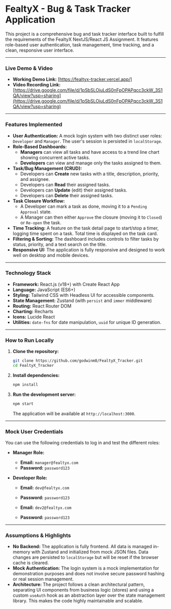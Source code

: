 # FealtyX - Bug & Task Tracker Application

This project is a comprehensive bug and task tracker interface built to fulfill the requirements of the FealtyX NextJS/React JS Assignment. It features role-based user authentication, task management, time tracking, and a clean, responsive user interface.

---

### **Live Demo & Video**

- **Working Demo Link:** [https://fealtyx-tracker.vercel.app/]
- **Video Recording Link:** [https://drive.google.com/file/d/1pSbSLOiuLdS0nFpOPAPqcc3ckW_3S1QA/view?usp=sharing](https://drive.google.com/file/d/1pSbSLOiuLdS0nFpOPAPqcc3ckW_3S1QA/view?usp=sharing)

---

### **Features Implemented**

- **User Authentication:** A mock login system with two distinct user roles: `Developer` and `Manager`. The user's session is persisted in `localStorage`.
- **Role-Based Dashboards:**
  - **Managers** can view all tasks and have access to a trend line chart showing concurrent active tasks.
  - **Developers** can view and manage only the tasks assigned to them.
- **Task/Bug Management (CRUD):**
  - Developers can **Create** new tasks with a title, description, priority, and assignee.
  - Developers can **Read** their assigned tasks.
  - Developers can **Update** (edit) their assigned tasks.
  - Developers can **Delete** their assigned tasks.
- **Task Closure Workflow:**
  - A Developer can mark a task as done, moving it to a `Pending Approval` state.
  - A Manager can then either `Approve` the closure (moving it to `Closed`) or `Re-open` the task.
- **Time Tracking:** A feature on the task detail page to start/stop a timer, logging time spent on a task. Total time is displayed on the task card.
- **Filtering & Sorting:** The dashboard includes controls to filter tasks by status, priority, and a text search on the title.
- **Responsive UI:** The application is fully responsive and designed to work well on desktop and mobile devices.

---

### **Technology Stack**

- **Framework:** React.js (v18+) with Create React App
- **Language:** JavaScript (ES6+)
- **Styling:** Tailwind CSS with Headless UI for accessible components.
- **State Management:** Zustand (with `persist` and `immer` middleware)
- **Routing:** React Router DOM
- **Charting:** Recharts
- **Icons:** Lucide React
- **Utilities:** `date-fns` for date manipulation, `uuid` for unique ID generation.

---

### **How to Run Locally**

1.  **Clone the repository:**
    ```bash
    git clone https://github.com/godwinm8/FealtyX_Tracker.git
    cd FealtyX_Tracker
    ```
2.  **Install dependencies:**
    ```bash
    npm install
    ```
3.  **Run the development server:**
    ```bash
    npm start
    ```
    The application will be available at `http://localhost:3000`.

---

### **Mock User Credentials**

You can use the following credentials to log in and test the different roles:

- **Manager Role:**

  - **Email:** `manager@fealtyx.com`
  - **Password:** `password123`

- **Developer Role:**

  - **Email:** `dev@fealtyx.com`
  - **Password:** `password123`

  - **Email:** `dev2@fealtyx.com`
  - **Password:** `password123`

---

### **Assumptions & Highlights**

- **No Backend:** The application is fully frontend. All data is managed in-memory with Zustand and initialized from mock JSON files. Data changes are persisted to `localStorage` but will be reset if the browser cache is cleared.
- **Mock Authentication:** The login system is a mock implementation for demonstration purposes and does not involve secure password hashing or real session management.
- **Architecture:** The project follows a clean architectural pattern, separating UI components from business logic (stores) and using a custom `useAuth` hook as an abstraction layer over the state management library. This makes the code highly maintainable and scalable.
